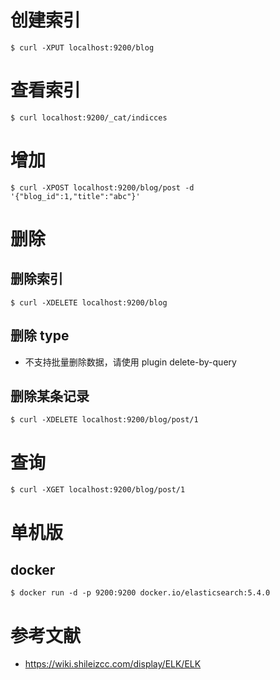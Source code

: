# 创建索引
```
$ curl -XPUT localhost:9200/blog
```

# 查看索引
```
$ curl localhost:9200/_cat/indicces
```

# 增加
```
$ curl -XPOST localhost:9200/blog/post -d '{"blog_id":1,"title":"abc"}'
```

# 删除
## 删除索引
```
$ curl -XDELETE localhost:9200/blog
```

## 删除 type
- 不支持批量删除数据，请使用 plugin delete-by-query


## 删除某条记录
```
$ curl -XDELETE localhost:9200/blog/post/1
```

# 查询
```
$ curl -XGET localhost:9200/blog/post/1
```

# 单机版
## docker
```
$ docker run -d -p 9200:9200 docker.io/elasticsearch:5.4.0
```


# 参考文献
- https://wiki.shileizcc.com/display/ELK/ELK

